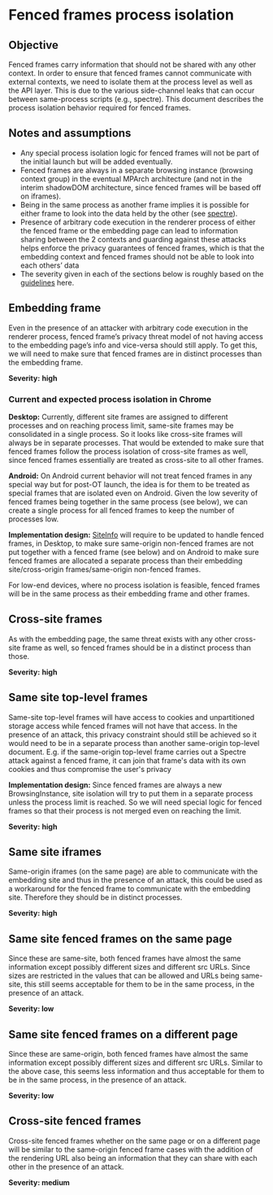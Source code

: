 # Fenced frames process isolation

## Objective

Fenced frames carry information that should not be shared with any other context. In order to ensure that fenced frames cannot communicate with external contexts, we need to isolate them at the process level as well as the API layer. This is due to the various side-channel leaks that can occur between same-process scripts (e.g., spectre). This document describes the process isolation behavior required for fenced frames.


## Notes and assumptions



*   Any special process isolation logic for fenced frames will not be part of the initial launch but will be added eventually.
*   Fenced frames are always in a separate browsing instance (browsing context group) in the eventual MPArch architecture (and not in the interim shadowDOM architecture, since fenced frames will be based off on iframes).
*   Being in the same process as another frame implies it is possible for either frame to look into the data held by the other (see [spectre](https://spectreattack.com/)).
*   Presence of arbitrary code execution in the renderer process of either the fenced frame or the embedding page can lead to information sharing between the 2 contexts and guarding against these attacks helps enforce the privacy guarantees of fenced frames, which is that the embedding context and fenced frames should not be able to look into each others’ data
*   The severity given in each of the sections below is roughly based on the [guidelines](https://chromium.googlesource.com/chromium/src/+/refs/heads/main/docs/security/severity-guidelines.md) here.


## Embedding frame

Even in the presence of an attacker with arbitrary code execution in the renderer process,  fenced frame’s privacy threat model of not having access to the embedding page’s info and vice-versa should still apply. To get this, we will need to make sure that fenced frames are in distinct processes than the embedding frame.

**Severity:** **high** 


### Current and expected process isolation in Chrome

**Desktop:** Currently, different site frames are assigned to different processes and on reaching process limit, same-site frames may be consolidated in a single process. So it looks like cross-site frames will always be in separate processes. That would be extended to make sure that fenced frames follow the process isolation of cross-site frames as well, since fenced frames essentially are treated as cross-site to all other frames.

**Android:** On Android current behavior will not treat fenced frames in any special way but for post-OT launch, the idea is for them to be treated as special frames that are isolated even on Android. Given the low severity of fenced frames being together in the same process (see below), we can create a single process for all fenced frames to keep the number of processes low.

**Implementation design:** [SiteInfo](https://source.chromium.org/chromium/chromium/src/+/main:content/browser/site_info.h;l=43;bpv=1;bpt=1?q=SiteInfo&ss=chromium) will require to be updated to handle fenced frames, in Desktop, to make sure same-origin non-fenced frames are not put together with a fenced frame (see below) and on Android to make sure fenced frames are allocated a separate process than their embedding site/cross-origin frames/same-origin non-fenced frames.

For low-end devices, where no process isolation is feasible, fenced frames will be in the same process as their embedding frame and other frames.

 


## Cross-site frames

As with the embedding page, the same threat exists with any other cross-site frame as well, so fenced frames should be in a distinct process than those. 

**Severity:** **high**


## Same site top-level frames

Same-site top-level frames will have access to cookies and unpartitioned storage access while fenced frames will not have that access. 
In the presence of an attack, this privacy constraint should still be achieved so it would need to be in a separate process than another same-origin top-level document.  E.g. if the same-origin top-level frame carries out a Spectre attack against a fenced frame, it can join that frame's data with its own cookies and thus compromise the user's privacy

**Implementation design:** Since fenced frames are always a new BrowsingInstance, site isolation will try to put them in a separate process unless the process limit is reached. So we will need special logic for fenced frames so that their process is not merged even on reaching the limit.

**Severity:** **high**


## Same site iframes 

Same-origin iframes (on the same page) are able to communicate with the embedding site and thus in the presence of an attack, this could be used as a workaround for the fenced frame to communicate with the embedding site. Therefore they should be in distinct processes.

**Severity:** **high**

 


## Same site fenced frames on the same page

Since these are same-site, both fenced frames have almost the same information except possibly different sizes and different src URLs. Since sizes are restricted in the values that can be allowed and URLs being same-site, this still seems acceptable for them to be in the same process, in the presence of an attack.

**Severity: low**


## Same site fenced frames on a different page

Since these are same-origin, both fenced frames have almost the same information except possibly different sizes and different src URLs. Similar to the above case, this seems less information and thus acceptable for them to be in the same process, in the presence of an attack.

**Severity: low**


## Cross-site fenced frames

Cross-site fenced frames whether on the same page or on a different page will be similar to the same-origin fenced frame cases with the addition of the rendering URL also being an information that they can share with each other in the presence of an attack. 

**Severity: medium**
